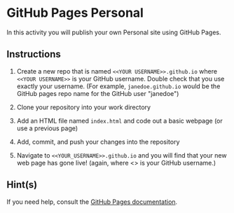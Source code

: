 # GitHub Pages Personal

In this activity you will publish your own Personal site using GitHub Pages.

## Instructions

1. Create a new repo that is named `<<YOUR USERNAME>>.github.io` where `<<YOUR USERNAME>>` is your GitHub username. Double check that you use exactly your username. (For example, `janedoe.github.io` would be the GitHub pages repo name for the GitHub user "janedoe")

2. Clone your repository into your work directory

3. Add an HTML file named `index.html` and code out a basic webpage (or use a previous page)

4. Add, commit, and push your changes into the repository

5. Navigate to `<<YOUR_USERNAME>>.github.io` and you will find that your new web page has gone live! (again, where <<YOUR USERNAME>> is your GitHub username.)

## Hint(s)

If you need help, consult the [GitHub Pages documentation](https://pages.github.com/).
